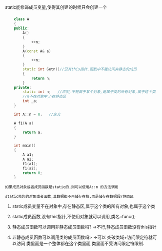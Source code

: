 static能修饰成员变量,使得其创建的时候只会创建一个
#####
```c++
    class A
    {
    public:
        A()
        {
            ++n;
        }
        A(const A& a)
        {
            ++n;
        }
        static int Getn()//没有this指针,函数中不能访问非静态的成员
        {
            return n;
        }
    private:
        static int n;   //声明,不是属于某个对象,是属于类的所有对象,属于这个类
        //n不在对象中,n在静态区
        int _a;
    }

    int A::n = 0;   //定义

    A f1(A a)
    {
        return a;
    }

    int main()
    {
        A a1;
        A a2;
        f1(a1);
        f1(a2);
        return 0;
    }
```
    如果成员对象或者成员函数是static的,则可以使用A::n 的方法调用

    static修饰的对象或者函数,其数据都不再储存在栈,而是储存在数据段/静态区
1. static成员变量不在对象中,存在静态区,属于这个类的所有对象,也属于这个类
2. static成员函数,没有this指针,不使用对象就可以调用,类名::func();

1. 静态成员函数可以调用非静态成员函数吗?
->不行,静态成员函数没有this指针

2. 非静态成员函数可以调用类的成员函数吗>
->可以
突破类域+访问限定符就可以访问
类里面是一个整体都在这个类里面,类里面不受访问限定符限制.